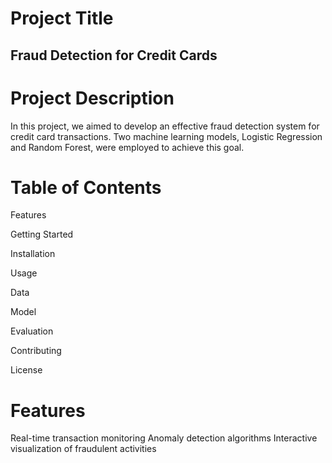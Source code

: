# Project Title
 ## Fraud Detection for Credit Cards
 
# Project Description
In this project, we aimed to develop an effective fraud detection system for credit card transactions. Two machine learning models, Logistic Regression and Random Forest, were employed to achieve this goal.

# Table of Contents
Features

Getting Started

Installation

Usage

Data

Model

Evaluation

Contributing

License

# Features
Real-time transaction monitoring
Anomaly detection algorithms
Interactive visualization of fraudulent activities
